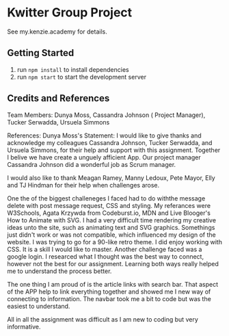 # Kwitter Group Project

See my.kenzie.academy for details.

## Getting Started

1. run `npm install` to install dependencies
2. run `npm start` to start the development server

## Credits and References

Team Members: Dunya Moss, Cassandra Johnson ( Project Manager), Tucker Serwadda, Ursuela Simmons

References:
Dunya Moss's Statement:
I would like to give thanks and acknowledge my colleagues Cassandra Johnson, Tucker Serwadda, and Ursuela Simmons, for their help and support with this assignment. Together I belive we have create a unguely afficient App. Our project manager Cassandra Johnson did a wonderful job as Scrum manager.

I would also like to thank Meagan Ramey, Manny Ledoux, Pete Mayor, Elly and TJ Hindman for their help when challenges arose.

One the of the biggest challeneges I faced had to do withthe message delete with post message request, CSS and styling. My referances were W3Schools, Agata Krzywda from Codeburst.io, MDN and Live Blooger's How to Animate with SVG. I had a very difficult time rendering my creative ideas unto the site, such as animating text and SVG graphics. Somethings just didn't work or was not compatible, which influenced my design of the website. I was trying to go for a 90-like retro theme. I did enjoy working with CSS. It is a skill I would like to master. Another challenge faced was a google login. I researced what I thought was the best way to connect, however not the best for our assignment. Learning both ways really helped me to understand the process better.

The one thing I am proud of is the article links with search bar. That aspect of the APP help to link everything together and showed me I new way of connecting to information. The navbar took me a bit to code but was the easiest to understand.

All in all the assignment was difficult as I am new to coding but very informative.
